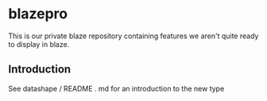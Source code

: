 blazepro
========

This is our private blaze repository containing features we aren't quite ready to display in blaze. 

Introduction
------------

See datashape / README . md for an introduction to the new type
